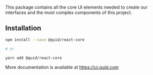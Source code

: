 This package contains all the core UI elements needed to create our
interfaces and the most complex components of this project.

## Installation

```bash
npm install --save @quid/react-core

# or

yarn add @quid/react-core
```

<!-- NPM_ONLY> -->

More documentation is available at https://ui.quid.com

<!-- <NPM_ONLY -->
